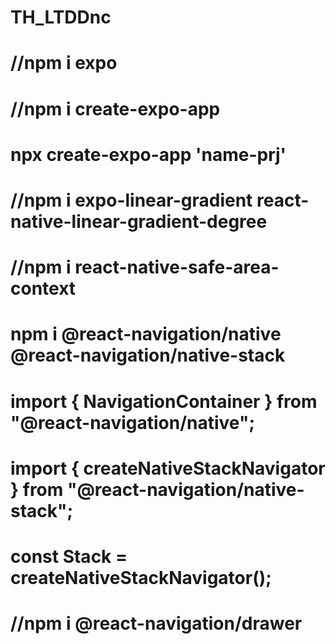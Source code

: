 # TH_LTDDnc
# //npm i expo 
# //npm i create-expo-app
# npx create-expo-app 'name-prj'
# //npm i expo-linear-gradient react-native-linear-gradient-degree
# //npm i react-native-safe-area-context
# npm i @react-navigation/native @react-navigation/native-stack
# import { NavigationContainer } from "@react-navigation/native";
# import { createNativeStackNavigator } from "@react-navigation/native-stack";
# const Stack = createNativeStackNavigator();
# //npm i @react-navigation/drawer

